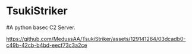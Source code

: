 # TsukiStriker
#A python basec C2 Server.


https://github.com/MedussAA/TsukiStriker/assets/129141264/03dcadb0-c49b-42cb-b4bd-eecf73c3a2ce

